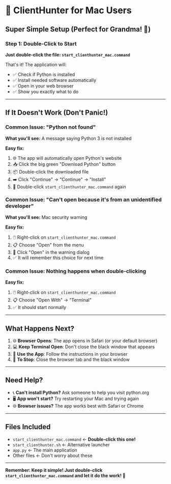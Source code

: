 # 🍎 ClientHunter for Mac Users

## Super Simple Setup (Perfect for Grandma! 👵)

### Step 1: Double-Click to Start
**Just double-click the file: `start_clienthunter_mac.command`**

That's it! The application will:
- ✅ Check if Python is installed
- ✅ Install needed software automatically  
- ✅ Open in your web browser
- ✅ Show you exactly what to do

---

## If It Doesn't Work (Don't Panic!)

### Common Issue: "Python not found"
**What you'll see:** A message saying Python 3 is not installed

**Easy fix:**
1. 🌐 The app will automatically open Python's website
2. 📥 Click the big green "Download Python" button
3. 📦 Double-click the downloaded file
4. ➡️ Click "Continue" → "Continue" → "Install"
5. 🔄 Double-click `start_clienthunter_mac.command` again

### Common Issue: "Can't open because it's from an unidentified developer"
**What you'll see:** Mac security warning

**Easy fix:**
1. 🖱️ Right-click on `start_clienthunter_mac.command`
2. 📋 Choose "Open" from the menu
3. 🔘 Click "Open" in the warning dialog
4. ✅ It will remember this choice for next time

### Common Issue: Nothing happens when double-clicking
**Easy fix:**
1. 🖱️ Right-click on `start_clienthunter_mac.command`
2. 📋 Choose "Open With" → "Terminal"
3. ✅ It should start normally

---

## What Happens Next?

1. 🌐 **Browser Opens**: The app opens in Safari (or your default browser)
2. 💻 **Keep Terminal Open**: Don't close the black window that appears
3. 🎯 **Use the App**: Follow the instructions in your browser
4. 🛑 **To Stop**: Close the browser tab and the black window

---

## Need Help?

- 📞 **Can't install Python?** Ask someone to help you visit python.org
- 🖥️ **App won't start?** Try restarting your Mac and trying again
- 🌐 **Browser issues?** The app works best with Safari or Chrome

---

## Files Included

- `start_clienthunter_mac.command` ← **Double-click this one!**
- `start_clienthunter.sh` ← Alternative launcher
- `app.py` ← The main application
- Other files ← Don't worry about these

---

**Remember: Keep it simple! Just double-click `start_clienthunter_mac.command` and let it do the work! 🎉**
